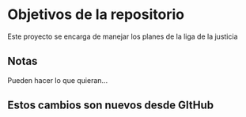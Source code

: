 # Objetivos de la repositorio

Este proyecto se encarga de manejar los planes de la liga de la justicia


## Notas
Pueden hacer lo que quieran...


## Estos cambios son nuevos desde GItHub

